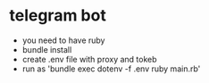 # telegram bot

- you need to have ruby
- bundle install
- create .env file with proxy and tokeb
- run as 'bundle exec dotenv -f .env ruby main.rb'

